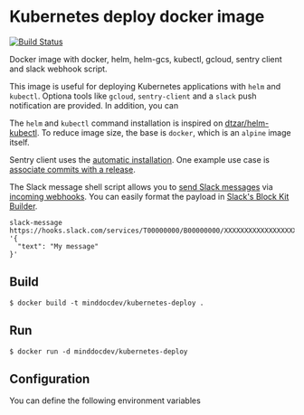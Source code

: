 # Kubernetes deploy docker image

[![Build Status](https://travis-ci.org/minddocdev/kubernetes-deploy.svg?branch=master)](https://travis-ci.org/mind-doc/kubernetes-deploy)

Docker image with docker, helm, helm-gcs, kubectl, gcloud, sentry client and slack webhook script.

This image is useful for deploying Kubernetes applications with `helm` and `kubectl`. Optiona tools like `gcloud`, `sentry-client` and a `slack` push notification are provided. In addition, you can 

The `helm` and `kubectl` command installation is inspired on [dtzar/helm-kubectl](https://github.com/dtzar/helm-kubectl/blob/master/Dockerfile). To reduce image size, the base is `docker`, which is an `alpine` image itself.

Sentry client uses the [automatic installation](https://docs.sentry.io/cli/installation/#automatic-installation). One example use case is [associate commits with a release](https://docs.sentry.io/workflow/releases/#associate-commits-with-a-release).

The Slack message shell script allows you to [send Slack messages](https://api.slack.com/messaging/sending) via [incoming webhooks](https://api.slack.com/incoming-webhooks). You can easily format the payload in [Slack's Block Kit Builder](https://api.slack.com/tools/block-kit-builder).

```
slack-message https://hooks.slack.com/services/T00000000/B00000000/XXXXXXXXXXXXXXXXXXXXXXXX '{
  "text": "My message"
}'
```

## Build

```
$ docker build -t minddocdev/kubernetes-deploy .
```

## Run

```
$ docker run -d minddocdev/kubernetes-deploy
```

## Configuration

You can define the following environment variables
